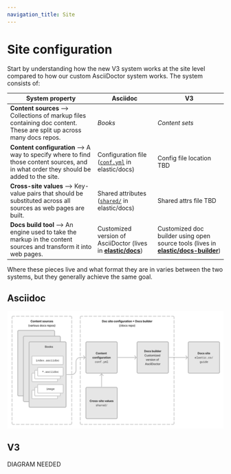 ```yaml
---
navigation_title: Site
---
```


# Site configuration

Start by understanding how the new V3 system works at the site level compared to how our custom AsciiDoctor system works. The system consists of:


| System property | Asciidoc | V3 |
| -------------------- | -------------------- | -------------------- |
| **Content sources** --> Collections of markup files containing doc content. These are split up across many docs repos. | _Books_ | _Content sets_ |
| **Content configuration** --> A way to specify where to find those content sources, and in what order they should be added to the site. | Configuration file ([`conf.yml`](https://github.com/elastic/docs/blob/master/conf.yaml) in elastic/docs) | Config file location TBD |
| **Cross-site values** --> Key-value pairs that should be substituted across all sources as web pages are built. | Shared attributes ([`shared/`](https://github.com/elastic/docs/tree/master/shared) in elastic/docs) | Shared attrs file TBD |
| **Docs build tool** --> An engine used to take the markup in the content sources and transform it into web pages. | Customized version of AsciiDoctor (lives in [**elastic/docs**](https://github.com/elastic/docs)) | Customized doc builder using open source tools (lives in [**elastic/docs-builder**](https://github.com/elastic/docs-builder)) |

Where these pieces live and what format they are in varies between the two systems, but they generally achieve the same goal.

## Asciidoc

![site-level config in the asciidoc system](./img/site-level-asciidoctor.png)

## V3

DIAGRAM NEEDED